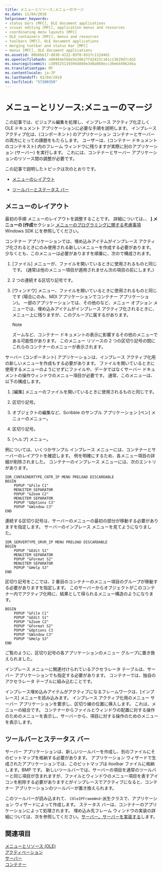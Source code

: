```yaml
---
title: メニューとリソース:メニューのマージ
ms.date: 11/04/2016
helpviewer_keywords:
- status bars [MFC], OLE document applications
- visual editing [MFC], application menus and resources
- coordinating menu layouts [MFC]
- OLE containers [MFC], menus and resources
- toolbars [MFC], OLE document applications
- merging toolbar and status bar [MFC]
- menus [MFC], OLE document applications
ms.assetid: 80b6bb17-d830-4122-83f0-651fc112d4d1
ms.openlocfilehash: e00464e59de5e20627fd2423c101c23629d7c4d2
ms.sourcegitcommit: c3093251193944840e3d0a068ecc30e6449624ba
ms.translationtype: MT
ms.contentlocale: ja-JP
ms.lasthandoff: 03/04/2019
ms.locfileid: "57300350"
---
```

# <a name="menus-and-resources-menu-merging"></a>メニューとリソース:メニューのマージ

この記事では、ビジュアル編集を処理し、インプレース アクティブ化正しく OLE ドキュメント アプリケーションに必要な手順を説明します。 インプレース アクティブ化は、(コンポーネント) のアプリケーション コンテナーとサーバーの両方にとっての課題をもたらします。 ユーザーは、(コンテナー ドキュメントのコンテキスト) 内のフレーム ウィンドウに残りますが実際に別のアプリケーション (サーバー) を実行します。 これには、コンテナーとサーバー アプリケーションのリソース間の調整が必要です。

この記事で説明したトピックは次のとおりです。

- [メニューのレイアウト](#_core_menu_layouts)

- [ツールバーとステータス バー](#_core_toolbars_and_status_bars)

##  <a name="_core_menu_layouts"></a> メニューのレイアウト

最初の手順 メニューのレイアウトを調整することです。 詳細については、、 **] メニューの [作成**セクション[ メニューのプログラミングに関する考慮事項](https://msdn.microsoft.com/library/ms647557.aspx)Windows SDK にを参照してください。

コンテナー アプリケーションでは、埋め込みアイテムがインプレース アクティブ化されるときにのみ使用される新しいメニューを作成する必要があります。 少なくとも、このメニューは必要がありますを順番に、次ので構成されます。

1. [ファイル] メニューが、ファイルを開いているときに使用されるものと同じです。 (通常は他のメニュー項目が適用されません次の項目の前にします。)

1. 2 つの連続する区切り記号です。

1. [ウィンドウ] メニュー、ファイルを開いているときに使用されるものと同じです (場合にのみ、MDI アプリケーションでコンテナー アプリケーション)。 一部のアプリケーションでは、その他のなど、メニュー オプション メニューでは、埋め込みアイテムがインプレース アクティブ化されるときに、メニュー上に残りますが、このグループに属するがあります。

    > [!NOTE]
    >  ズームなど、コンテナー ドキュメントの表示に影響するその他のメニューである可能性があります。 このメニュー リソースの 2 つの区切り記号の間にこれらのコンテナーのメニューが表示されます。

サーバー (コンポーネント) アプリケーションは、インプレース アクティブ化用の新しいメニューを作成もする必要があります。 ファイルを開いているときに使用するメニューのようにせずにファイルや、データではなくサーバー ドキュメントの操作ウィンドウのメニュー項目が必要です。 通常、このメニューは、以下の構成します。

1. [編集] メニューのファイルを開いているときに使用されるものと同じです。

1. 区切り記号。

1. オブジェクトの編集など、Scribble のサンプル アプリケーション [ペン] メニューのメニュー。

1. 区切り記号。

1. [ヘルプ] メニュー。

例については、いくつかサンプル インプレース メニューには、コンテナーとサーバーのレイアウトを確認します。 例を明確にするため、各メニュー項目の詳細が削除されました。 コンテナーのインプレース メニューには、次のエントリがあります。

```
IDR_CONTAINERTYPE_CNTR_IP MENU PRELOAD DISCARDABLE
BEGIN
    POPUP "&File C1"
    MENUITEM SEPARATOR
    POPUP "&Zoom C2"
    MENUITEM SEPARATOR
    POPUP "&Options C3"
    POPUP "&Window C3"
END
```

連続する区切り記号は、サーバーのメニューの最初の部分が移動する必要がありますを指定します。 サーバーのインプレース メニューを見てようになりました。

```
IDR_SERVERTYPE_SRVR_IP MENU PRELOAD DISCARDABLE
BEGIN
    POPUP "&Edit S1"
    MENUITEM SEPARATOR
    POPUP "&Format S2"
    MENUITEM SEPARATOR
    POPUP "&Help S3"
END
```

区切り記号をここでは、2 番目のコンテナーのメニュー項目のグループが移動する必要がありますを指定します。 このサーバーからオブジェクトがこのコンテナー内でアクティブ化時に、結果として得られるメニュー構造のようになります。

```
BEGIN
    POPUP "&File C1"
    POPUP "&Edit S1"
    POPUP "&Zoom C2"
    POPUP "&Format S2"
    POPUP "&Options C3
    POPUP "&Window C3"
    POPUP "&Help S3"
END
```

ご覧のように、区切り記号の各アプリケーションのメニュー グループに置き換えられました。

インプレース メニューに関連付けられているアクセラレータ テーブルは、サーバー アプリケーションでも指定する必要があります。 コンテナーでは、独自のアクセラレータ テーブルに組み込むことです。

インプレース埋め込みアイテムがアクティブになるフレームワークは、[インプレース] メニューを読み込みます。 インプレース アクティブ化用のメニュー サーバー アプリケーションを要求し、区切り線の位置に挿入します。 これは、メニューの結合です。 コンテナーからファイルとウィンドウの配置に対する操作のためのメニューを表示し、サーバーから、項目に対する操作のためのメニューを表示します。

##  <a name="_core_toolbars_and_status_bars"></a> ツールバーとステータス バー

サーバー アプリケーションは、新しいツールバーを作成し、別のファイルにそのビットマップを格納する必要があります。 アプリケーション ウィザードで生成されたアプリケーションでは、このビットマップは itoolbar ファイルに格納します。BMP です。 新しいツールバーでは、サーバーの項目を通常のツールバーと同じ項目が含まれますが、ファイルとウィンドウのメニュー項目を表すアイコンを削除する必要がありますとがインプレースでアクティブになると、コンテナー アプリケーションのツールバーが置き換えられます。

このツールバーが読み込まれて、 `COleIPFrameWnd`-派生クラスで、アプリケーション ウィザードによって作成します。 ステータス バーは、コンテナーのアプリケーションによって処理されます。 埋め込み先フレーム ウィンドウの実装の詳細については、次を参照してください。[サーバー。サーバーを実装する](../mfc/servers-implementing-a-server.md)します。

## <a name="see-also"></a>関連項目

[メニューとリソース (OLE)](../mfc/menus-and-resources-ole.md)<br/>
[アクティベーション](../mfc/activation-cpp.md)<br/>
[サーバー](../mfc/servers.md)<br/>
[コンテナー](../mfc/containers.md)
